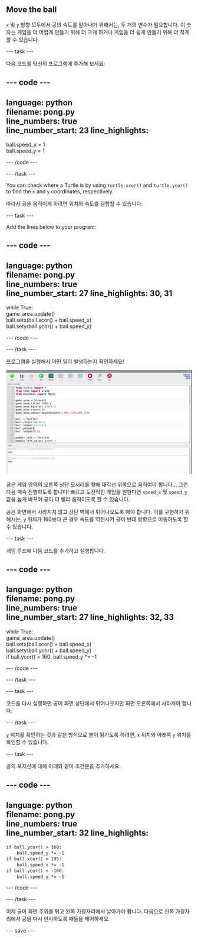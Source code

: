## Move the ball

`x` 및 `y` 방향 모두에서 공의 속도를 알아내기 위해서는, 두 개의 변수가 필요합니다. 이 숫자는 게임을 더 어렵게 만들기 위해 더 크게 하거나 게임을 더 쉽게 만들기 위해 더 작게 할 수 있습니다.

--- task ---

다음 코드를 당신의 프로그램에 추가해 보세요:

--- code ---
---
language: python   
filename: pong.py   
line_numbers: true   
line_number_start: 23
line_highlights:
---

ball.speed_x = 1   
ball.speed_y = 1

--- /code ---

--- /task ---

You can check where a Turtle is by using `turtle.xcor()` and `turtle.ycor()` to find the `x` and `y` coordinates, respectively.

따라서 공을 움직이게 하려면 위치와 속도를 결합할 수 있습니다.

--- task ---

Add the lines below to your program:

--- code ---
---
language: python   
filename: pong.py   
line_numbers: true   
line_number_start: 27
line_highlights: 30, 31
---

while True:   
game_area.update()   
ball.setx(ball.xcor() + ball.speed_x)   
ball.sety(ball.ycor() + ball.speed_y)

--- /code ---

--- /task ---

프로그램을 실행해서 어떤 일이 발생하는지 확인하세요!

![공이 오른쪽 상단 모서리로 이동하는 탁구 화면](images/ball_diagonal.gif)

공은 게임 영역의 오른쪽 상단 모서리를 향해 대각선 위쪽으로 움직여야 합니다... 그런 다음 계속 진행하도록 합니다! 빠르고 도전적인 게임을 원한다면 `speed_x` 및 `speed_y` 값을 높게 바꾸어 공이 더 빨리 움직이도록 할 수 있습니다.

공은 화면에서 사라지지 않고 상단 벽에서 튀어나오도록 해야 합니다. 이를 구현하기 위해서는, `y` 위치가 160보다 큰 경우 속도를 역전시켜 공이 반대 방향으로 이동하도록 할 수 있습니다.

--- task ---

게임 루프에 다음 코드를 추가하고 실행합니다.

--- code ---
---
language: python   
filename: pong.py     
line_numbers: true   
line_number_start: 27
line_highlights: 32, 33
---

while True:   
game_area.update()   
ball.setx(ball.xcor() + ball.speed_x)   
ball.sety(ball.ycor() + ball.speed_y)   
if ball.ycor() > 160: ball.speed_y *= -1

--- /code ---

--- /task ---

--- task ---

코드를 다시 실행하면 공이 화면 상단에서 튀어나오지만 화면 오른쪽에서 사라져야 합니다.

--- /task ---

`y` 위치를 확인하는 것과 같은 방식으로 볼이 튕기도록 하려면, `x` 위치와 아래쪽 `y` 위치를 확인할 수 있습니다.

--- task ---

공의 포지션에 대해 아래와 같이 조건문을 추가하세요.

--- code ---
---
language: python   
filename: pong.py   
line_numbers: true   
line_number_start: 32
line_highlights:
---

    if ball.ycor() > 160:   
        ball.speed_y *= -1   
    if ball.xcor() > 195:   
        ball.speed_x *= -1   
    if ball.ycor() < -160:   
        ball.speed_y *= -1

--- /code ---

--- /task ---

이제 공이 화면 주위를 튀고 왼쪽 가장자리에서 날아가야 합니다. 다음으로 왼쪽 가장자리에서 공을 다시 반사하도록 패들을 제어하세요.

--- save ---
